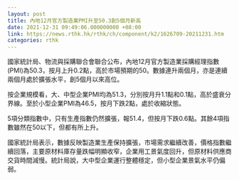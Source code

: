 ```yaml
---
layout: post
title: 內地12月官方製造業PMI升至50.3創5個月新高
date: 2021-12-31 09:49:06.000000000 +08:00
link: https://news.rthk.hk/rthk/ch/component/k2/1626709-20211231.htm
categories: rthk
---
```


國家統計局、物流與採購聯合會聯合公布，內地12月官方製造業採購經理指數(PMI)為50.3，按月上升0.2點，高於市場預期的50。數據連升兩個月，亦是連續兩個月處於擴張水平，創5個月以來高位。

按企業規模看，大、中型企業PMI均為51.3，分別按月升1.1點和0.1點，高於盛衰分界線。至於小型企業PMI為46.5，按月下跌2點，處於收縮狀態。

5項分類指數中，只有生產指數仍然擴張，報51.4，但按月下跌0.6點。其餘4項指數雖然在50以下，但都有所上升。

國家統計局表示，數據反映製造業生產保持擴張，市場需求繼續改善，價格指數繼續回落，主要原材料庫存量跌幅明顯收窄，企業用工景氣度回升，但原材料供應商交貨時間減慢。統計局說，大中型企業運行整體穩定，但小型企業景氣水平仍偏弱。
